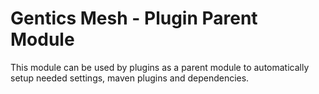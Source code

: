 # Gentics Mesh - Plugin Parent Module

This module can be used by plugins as a parent module to automatically setup needed settings, maven plugins and dependencies.
